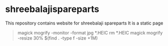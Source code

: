 # shreebalajispareparts
This repository contains website for shreebalaji spareparts
It is a static page
> magick mogrify -monitor -format jpg *.HEIC
> rm *.HEIC
> magick mogrify -resize 30% $(find . -type f -size +1M)